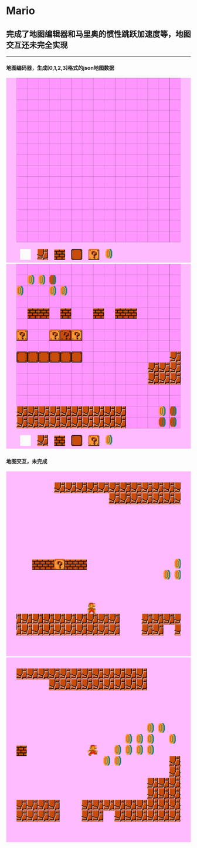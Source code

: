 # Mario
## 完成了地图编辑器和马里奥的惯性跳跃加速度等，地图交互还未完全实现
---------------------
#### 地图编码器，生成[0,1,2,3]格式的json地图数据
![image](https://github.com/ashayx/Mario/blob/master/resource/1.jpg)</br>
![image](https://github.com/ashayx/Mario/blob/master/resource/2.jpg)</br>
#### 地图交互，未完成
![image](https://github.com/ashayx/Mario/blob/master/resource/3.jpg)</br>
![image](https://github.com/ashayx/Mario/blob/master/resource/4.jpg)</br>
